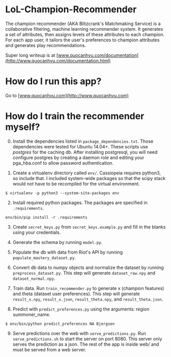 # LoL-Champion-Recommender 
The champion recommender (AKA Blitzcrank's Matchmaking Service) is a collaborative filtering, machine learning recommender system. It generates a set of attributes, then assigns levels of these attributes to each champion. For each app user, it tailors the user's preferences to champion attributes and generates play recommendations.

Super long writeup is at [www.quocanhvu.com/documentation](http://www.quocanhvu.com/documentation.html)

# How do I run this app?

Go to [www.quocanhvu.com](http://www.quocanhvu.com)

# How do I train the recommender myself?
0) Install the dependencies listed in `package_dependencies.txt`. Those dependencies were tested for Ubuntu 14.04+. These scripts use *postgres* for the caching db. After installing postgresql, you will need configure postgres by creating a daemon role and editing your pga_hba.conf to allow password authentication.

1) Create a virtualenv directory called `env/`. Cassiopeia requires python3, so include that. I included system-wide packages so that the scipy stack would not have to be recompiled for the virtual environment.

`$ virtualenv -p python3 --system-site-packages env`

2) Install required python packages. The packages are specified in `.requirements`.

`env/bin/pip install -r .requirements`

3) Create `secret_keys.py` from `secret_keys.example.py` and fill in the blanks using your credentials. 

4) Generate the schema by running `model.py`.

5) Populate the db with data from Riot's API by running `populate_mastery_dataset.py`.

6) Convert db data to numpy objects and normalize the dataset by running `preprocess_dataset.py`. 
This step will generate `dataset_raw.npy` and `dataset_normal.npy`.

7) Train data. Run `train_recommender.py` to generate x (champion features) and theta (dataset user preferences).
This step will generate `result_x.npy`, `result_x.json`, `result_theta.npy`, and `result_theta.json`.

8) Predict with `predict_preferences.py` using the arguments: region summoner_name. 

`$ env/bin/python predict_preferences NA Bjergsen`

9) Serve predictions over the web with `serve_predictions.py`. Run `serve_predictions.sh` to start the server on port 8080. This server only serves the prediction as a json. The rest of the app is inside web/ and must be served from a web server.